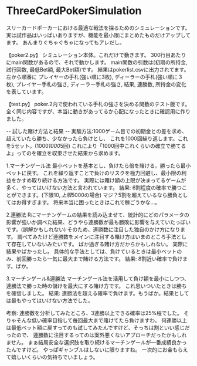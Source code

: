 # ThreeCardPokerSimulation
スリーカードポーカーにおける最適な戦法を探るためのシミュレーションです。
実は試作品はいっぱいありますが、機能を最小限にまとめたものだけアップしてます。
あんまりぐちゃぐちゃになってもアレだし。

【poker2.py】
シミュレーション本体。これだけで動きます。
300行目あたりにmain関数があるので、それで動かします。
main関数の引数は(初期の所持金, 試行回数, 最低Bet額, 最大Bet額)です。
結果はpokerlist.csvに出力されてます。
左から順番に
プレイヤーの手札(強い順に3枚), ディーラーの手札(強い順に３枚), プレイヤー手札の強さ, ディーラー手札の強さ, 結果, 連勝数, 所持金の変化
を表しています。

【test.py】
poker.2内で使われている手札の強さを決める関数のテスト版です。
全く同じ内容ですが、本当に動きがあってるか心配になったときに確認用に作りました。

-- 試した賭け方法と結果 --
実験方法:1000ゲーム目での初期金との差を求め、超えていたら勝ち、少なかったら負けとし、
これを1000回繰り返します。これを5セット。(1000*1000*5回)
これにより「1000回中これくらいの確立で勝てるよ」ってのを確立を収束させた結果から求めます。

1.マーチンゲール法
最小ベットを基本とし、負けたら倍を賭ける。勝ったら最小ベットに戻す。
これを繰り返すことで負けのリスクを極力回避し、最小限の利益をかすめ取り続ける方法です。
実際には賭け額の上限が決まってるゲームが多く、やってはいけない方法と言われています。
結果:
6割程度の確率で勝つことができます。(下限10$, 上限5000$の場合)
マジ？5割を超えているなら勝負としてはお得すぎます。
将来本当に困ったときはこれで稼ごうかな...。

2.連勝法
Rにマーチンゲームの結果を読み込ませて、統計的にどのパラメータの影響が強いか調べた結果、どうやら連勝数が最も勝敗に影響を与えていたっぽいです。(誤解かもしれない)
そのため、連勝数に注目した独自のかけ方になります。
調べてみたけど連勝数をメインに注目する賭け方はいまのところ手法として存在していないみたいです。
ばか過ぎる賭け方だからかもしれない。
実際に結果やばかったし。
具体的な手法としては、負けているときは最小ベットのみ、前回勝ったら一気に最大まで賭ける方法です。
結果:
8割近い確率で負けます。ばか。

3.マーチンゲール&連勝法
マーチンゲール法を活用して負け額を最小にしつつ、連勝法で勝った時の儲けを最大にする賭け方です。
これ思いついたときは勝ちを確信しました。
結果:
連勝法を超える確率で負けます。もうばか。結果としては最もやってはいけない方法でした。

考察:
連勝数を分析してみたところ、3連勝以上できる確率は25%程でした。
そりゃそんな低い確率目指して毎回最大まで賭けてたら負けますわ。
何連勝以上は最低ベット額に戻すってのも試してみたんですけど、そっちは割といい感じだったので、
連勝数に注目するってのは案外悪くないアプローチだったかもしれません。
まぁ結局安全な選択肢を取り続けるマーチンゲールが一番成績良かったんですけど。
やっぱギャンブルはしないに限りますね。
一次的にお金もらえて嬉しいくらいの気持ちでいましょう。
